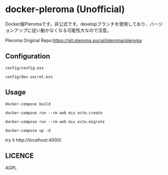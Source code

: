 # docker-pleroma (Unofficial)

Docker版Pleromaです。非公式です。developブランチを使用しており、バージョンアップに従い動かなくなる可能性大なので注意。  

Pleroma Original Repo:https://git.pleroma.social/pleroma/pleroma  

## Configuration  
 ``` config/config.exs ```  
 
 ``` config/dev.secret.exs ```

## Usage

```
docker-compose build

docker-compose run --rm web mix ecto.create

docker-compose run --rm web mix ecto.migrate

docker-compose up -d
```

try it http://localhost:4000/

## LICENCE
AGPL